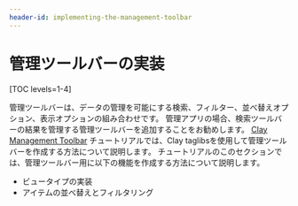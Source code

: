 ```yaml
---
header-id: implementing-the-management-toolbar
---
```


# 管理ツールバーの実装

[TOC levels=1-4]

管理ツールバーは、データの管理を可能にする検索、フィルター、並べ替えオプション、表示オプションの組み合わせです。 管理アプリの場合、検索ツールバーの結果を管理する管理ツールバーを追加することをお勧めします。 [Clay Management Toolbar](/docs/7-1/tutorials/-/knowledge_base/t/clay-management-toolbar) チュートリアルでは、Clay taglibsを使用して管理ツールバーを作成する方法について説明します。 チュートリアルのこのセクションでは、管理ツールバー用に以下の機能を作成する方法について説明します。

  - ビュータイプの実装
  - アイテムの並べ替えとフィルタリング
